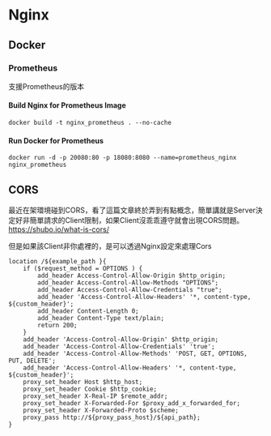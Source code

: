 # Nginx

## Docker
### Prometheus
支援Prometheus的版本
#### Build Nginx for Prometheus Image
```
docker build -t nginx_prometheus . --no-cache
```
#### Run Docker for Prometheus
```
docker run -d -p 20080:80 -p 18080:8080 --name=prometheus_nginx nginx_prometheus 
```

## CORS
最近在架環境碰到CORS，看了這篇文章終於弄到有點概念，簡單講就是Server決定好非簡單請求的Client限制，如果Client沒乖乖遵守就會出現CORS問題。
https://shubo.io/what-is-cors/

但是如果該Client非你處裡的，是可以透過Nginx設定來處理Cors

```
location /${example_path }{
    if ($request_method = OPTIONS ) {
        add_header Access-Control-Allow-Origin $http_origin;
        add_header Access-Control-Allow-Methods "OPTIONS";
        add_header Access-Control-Allow-Credentials "true";
        add_header 'Access-Control-Allow-Headers' '*, content-type, ${custom_header}';
        add_header Content-Length 0;
        add_header Content-Type text/plain;
        return 200;
    }
	add_header 'Access-Control-Allow-Origin' $http_origin;
	add_header 'Access-Control-Allow-Credentials' 'true';
	add_header 'Access-Control-Allow-Methods' 'POST, GET, OPTIONS, PUT, DELETE';
	add_header 'Access-Control-Allow-Headers' '*, content-type, ${custom_header}';
	proxy_set_header Host $http_host;
	proxy_set_header Cookie $http_cookie;
	proxy_set_header X-Real-IP $remote_addr;
	proxy_set_header X-Forwarded-For $proxy_add_x_forwarded_for;
	proxy_set_header X-Forwarded-Proto $scheme;
	proxy_pass http://${proxy_pass_host}/${api_path};
}
```